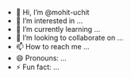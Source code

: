- 👋 Hi, I’m @mohit-uchit
- 👀 I’m interested in ...
- 🌱 I’m currently learning ...
- 💞️ I’m looking to collaborate on ...
- 📫 How to reach me ...
- 😄 Pronouns: ...
- ⚡ Fun fact: ...

<!---
mohit-uchit/mohit-uchit is a ✨ special ✨ repository because its `README.md` (this file) appears on your GitHub profile.
You can click the Preview link to take a look at your changes.
--->

